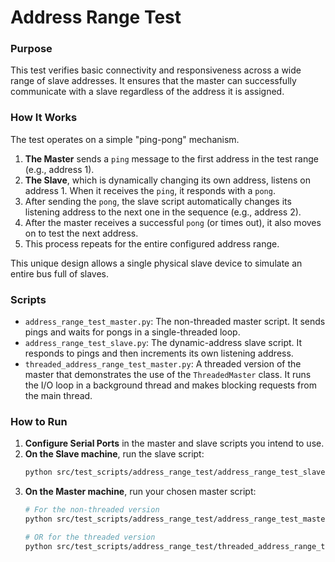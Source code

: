 # Address Range Test

### Purpose

This test verifies basic connectivity and responsiveness across a wide range of slave addresses. It ensures that the master can successfully communicate with a slave regardless of the address it is assigned.

### How It Works

The test operates on a simple "ping-pong" mechanism.

1.  **The Master** sends a `ping` message to the first address in the test range (e.g., address 1).
2.  **The Slave**, which is dynamically changing its own address, listens on address 1. When it receives the `ping`, it responds with a `pong`.
3.  After sending the `pong`, the slave script automatically changes its listening address to the next one in the sequence (e.g., address 2).
4.  After the master receives a successful `pong` (or times out), it also moves on to test the next address.
5.  This process repeats for the entire configured address range.

This unique design allows a single physical slave device to simulate an entire bus full of slaves.

### Scripts

*   `address_range_test_master.py`: The non-threaded master script. It sends pings and waits for pongs in a single-threaded loop.
*   `address_range_test_slave.py`: The dynamic-address slave script. It responds to pings and then increments its own listening address.
*   `threaded_address_range_test_master.py`: A threaded version of the master that demonstrates the use of the `ThreadedMaster` class. It runs the I/O loop in a background thread and makes blocking requests from the main thread.

### How to Run

1.  **Configure Serial Ports** in the master and slave scripts you intend to use.
2.  **On the Slave machine**, run the slave script:
    ```bash
    python src/test_scripts/address_range_test/address_range_test_slave.py
    ```
3.  **On the Master machine**, run your chosen master script:
    ```bash
    # For the non-threaded version
    python src/test_scripts/address_range_test/address_range_test_master.py

    # OR for the threaded version
    python src/test_scripts/address_range_test/threaded_address_range_test_master.py
    ```